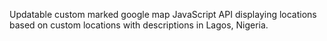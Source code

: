 Updatable custom marked google map JavaScript API displaying locations based on custom locations with descriptions in Lagos, Nigeria.